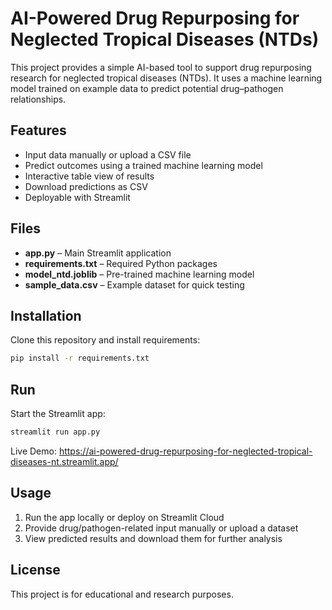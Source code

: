 
# AI-Powered Drug Repurposing for Neglected Tropical Diseases (NTDs)

This project provides a simple AI-based tool to support drug repurposing research for neglected tropical diseases (NTDs).
It uses a machine learning model trained on example data to predict potential drug–pathogen relationships.

## Features

* Input data manually or upload a CSV file
* Predict outcomes using a trained machine learning model
* Interactive table view of results
* Download predictions as CSV
* Deployable with Streamlit

## Files

* **app.py** – Main Streamlit application
* **requirements.txt** – Required Python packages
* **model\_ntd.joblib** – Pre-trained machine learning model
* **sample\_data.csv** – Example dataset for quick testing

## Installation

Clone this repository and install requirements:

```bash
pip install -r requirements.txt
```

## Run

Start the Streamlit app:

```bash
streamlit run app.py
```
Live Demo: https://ai-powered-drug-repurposing-for-neglected-tropical-diseases-nt.streamlit.app/
## Usage

1. Run the app locally or deploy on Streamlit Cloud
2. Provide drug/pathogen-related input manually or upload a dataset
3. View predicted results and download them for further analysis

## License

This project is for educational and research purposes.

